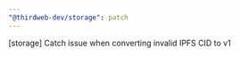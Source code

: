 ```yaml
---
"@thirdweb-dev/storage": patch
---
```


[storage] Catch issue when converting invalid IPFS CID to v1
